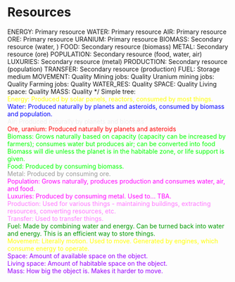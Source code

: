 # Resources
ENERGY: Primary resource
WATER: Primary resource
AIR: Primary resource
ORE: Primary resource
URANIUM: Primary resource
BIOMASS: Secondary resource (water, )
FOOD: Secondary resource (biomass)
METAL: Secondary resource (ore)
POPULATION: Secondary resource (food, water, air)
LUXURIES: Secondary resource (metal)
PRODUCTION: Secondary resource (population)
TRANSFER: Secondary resource (production)
FUEL: Storage medium
MOVEMENT: Quality
Mining jobs: Quality
Uranium mining jobs: Quality
Farming jobs: Quality
WATER_RES: Quality
SPACE: Quality
Living space: Quality
MASS: Quality
*/
Simple tree:
<br><span style="color:#FFFF00">
Energy: Produced by solar panels, reactors, consumed by most things.
<br><span style="color:#0000FF">
Water: Produced naturally by planets and asteroids, consumed by biomass and population.
<br><span style="color:#EEEEEE">
Air: Produced naturally by planets and biomass
<br><span style="color:#FF0000">
Ore, uranium: Produced naturally by planets and asteroids
<br><span style="color:#00FF00">
Biomass: Grows naturally based on capacity (capacity can be increased by farmers); consumes water but produces air; can be converted into food
<br><span style="color:#00FF00">
Biomass will die unless the planet is in the habitable zone, or life support is given. 
<br><span style="color:#00FF00">
Food: Produced by consuming biomass. 
<br><span style="color:#999999">
Metal: Produced by consuming ore. 
<br><span style="color:#FF00FF">
Population: Grows naturally, produces production and consumes water, air, and food. 
<br><span style="color:#FF00FF">
Luxuries: Produced by consuming metal. Used to... TBA. 
<br><span style="color:#FF77FF">
Production: Used for various things - maintaining buildings, extracting resources, converting resources, etc. 
<br><span style="color:#FF77FF">
Transfer: Used to transfer things. 
<br><span style="color:#009900">
Fuel: Made by combining water and energy. Can be turned back into water and energy. This is an efficient way to store things. 
<br><span style="color:#FFFF00">
Movement: Literally motion. Used to move. Generated by engines, which consume energy to operate. 
<br><span style="color:#9900FF">
Space: Amount of available space on the object. 
<br><span style="color:#9900FF">
Living space: Amount of habitable space on the object. 
<br><span style="color:#9900FF">
Mass: How big the object is. Makes it harder to move. 






















